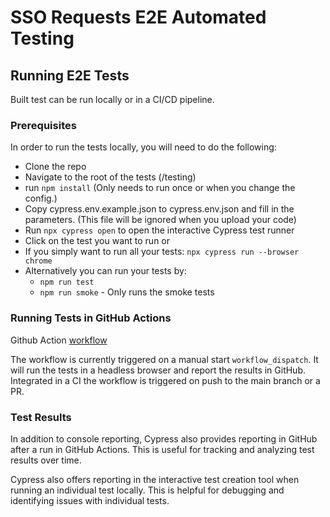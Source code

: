 # SSO Requests E2E Automated Testing

## Running E2E Tests

Built test can be run locally or in a CI/CD pipeline.

### Prerequisites

In order to run the tests locally, you will need to do the following:

- Clone the repo
- Navigate to the root of the tests (<repo>/testing)
- run `npm install` (Only needs to run once or when you change the config.)
- Copy cypress.env.example.json to cypress.env.json and fill in the parameters. (This file will be ignored when you upload your code)
- Run `npx cypress open` to open the interactive Cypress test runner
- Click on the test you want to run
  or
- If you simply want to run all your tests: `npx cypress run --browser chrome`
- Alternatively you can run your tests by:
  - `npm run test`
  - `npm run smoke` - Only runs the smoke tests

### Running Tests in GitHub Actions

Github Action [workflow](https://github.com/bcgov/sso-requests-e2e/blob/main/.github/workflows/cypress-complex-auto.yaml)

The workflow is currently triggered on a manual start `workflow_dispatch`. It will run the tests in a headless browser and report the results in GitHub.
Integrated in a CI the workflow is triggered on push to the main branch or a PR.

### Test Results
In addition to console reporting, Cypress also provides reporting in GitHub after a run in GitHub Actions. This is useful for tracking and analyzing test results over time. 

Cypress also offers reporting in the interactive test creation tool when running an individual test locally. This is helpful for debugging and identifying issues with individual tests.
